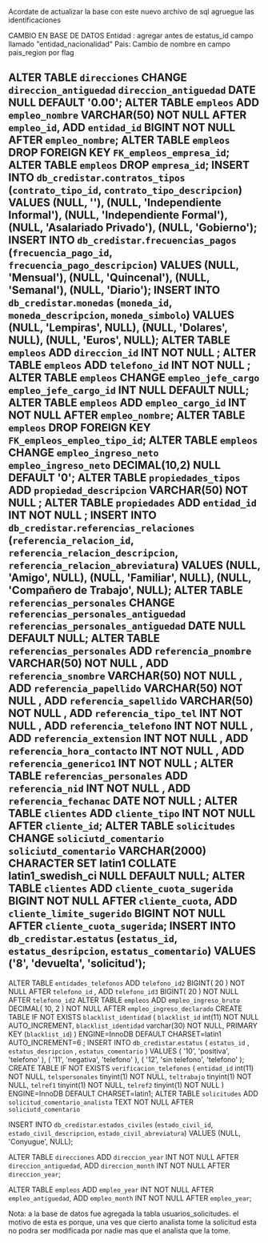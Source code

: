 Acordate de actualizar la base con este nuevo archivo de sql agruegue las identificaciones

CAMBIO EN BASE DE DATOS
Entidad : agregar antes de estatus_id campo llamado "entidad_nacionalidad"
Pais: Cambio de nombre en campo pais_region por flag

ALTER TABLE `direcciones` CHANGE `direccion_antiguedad` `direccion_antiguedad` DATE NULL DEFAULT '0.00';
ALTER TABLE `empleos` ADD `empleo_nombre` VARCHAR(50) NOT NULL AFTER `empleo_id`, ADD `entidad_id` BIGINT NOT NULL AFTER `empleo_nombre`;
ALTER TABLE `empleos` DROP FOREIGN KEY `FK_empleos_empresa_id`;
ALTER TABLE `empleos` DROP `empresa_id`;
INSERT INTO `db_credistar`.`contratos_tipos` (`contrato_tipo_id`, `contrato_tipo_descripcion`) VALUES (NULL, ''), (NULL, 'Independiente Informal'), (NULL, 'Independiente Formal'), (NULL, 'Asalariado Privado'), (NULL, 'Gobierno');
INSERT INTO `db_credistar`.`frecuencias_pagos` (`frecuencia_pago_id`, `frecuencia_pago_descripcion`) VALUES (NULL, 'Mensual'), (NULL, 'Quincenal'), (NULL, 'Semanal'), (NULL, 'Diario');
INSERT INTO `db_credistar`.`monedas` (`moneda_id`, `moneda_descripcion`, `moneda_simbolo`) VALUES (NULL, 'Lempiras', NULL), (NULL, 'Dolares', NULL), (NULL, 'Euros', NULL);
ALTER TABLE `empleos` ADD `direccion_id` INT NOT NULL ;
ALTER TABLE `empleos` ADD `telefono_id` INT NOT NULL ;
ALTER TABLE `empleos` CHANGE `empleo_jefe_cargo` `empleo_jefe_cargo_id` INT NULL DEFAULT NULL;
ALTER TABLE `empleos` ADD `empleo_cargo_id` INT NOT NULL AFTER `empleo_nombre`;
ALTER TABLE `empleos` DROP FOREIGN KEY `FK_empleos_empleo_tipo_id`;
ALTER TABLE `empleos` CHANGE `empleo_ingreso_neto` `empleo_ingreso_neto` DECIMAL(10,2) NULL DEFAULT '0';
ALTER TABLE `propiedades_tipos` ADD `propiedad_descripcion` VARCHAR(50) NOT NULL ;
ALTER TABLE `propiedades` ADD `entidad_id` INT NOT NULL ;
INSERT INTO `db_credistar`.`referencias_relaciones` (`referencia_relacion_id`, `referencia_relacion_descripcion`, `referencia_relacion_abreviatura`) VALUES (NULL, 'Amigo', NULL), (NULL, 'Familiar', NULL), (NULL, 'Compañero de Trabajo', NULL);
ALTER TABLE `referencias_personales` CHANGE `referencias_personales_antiguedad` `referencias_personales_antiguedad` DATE NULL DEFAULT NULL;
ALTER TABLE `referencias_personales` ADD `referencia_pnombre` VARCHAR(50) NOT NULL , ADD `referencia_snombre` VARCHAR(50) NOT NULL , ADD `referencia_papellido` VARCHAR(50) NOT NULL , ADD `referencia_sapellido` VARCHAR(50) NOT NULL , ADD `referencia_tipo_tel` INT NOT NULL , ADD `referencia_telefono` INT NOT NULL , ADD `referencia_extension` INT NOT NULL , ADD `referencia_hora_contacto` INT NOT NULL , ADD `referencia_generico1` INT NOT NULL ;
ALTER TABLE `referencias_personales` ADD `referencia_nid` INT NOT NULL , ADD `referencia_fechanac` DATE NOT NULL ;
ALTER TABLE `clientes` ADD `cliente_tipo` INT NOT NULL AFTER `cliente_id`;
ALTER TABLE `solicitudes` CHANGE `soliciutd_comentario` `soliciutd_comentario` VARCHAR(2000) CHARACTER SET latin1 COLLATE latin1_swedish_ci NULL DEFAULT NULL;
ALTER TABLE `clientes` ADD `cliente_cuota_sugerida` BIGINT NOT NULL AFTER `cliente_cuota`, ADD `cliente_limite_sugerido` BIGINT NOT NULL AFTER `cliente_cuota_sugerida`;
INSERT INTO `db_credistar`.`estatus` (`estatus_id`, `estatus_desripcion`, `estatus_comentario`) VALUES ('8', 'devuelta', 'solicitud');
-----------------------------

ALTER TABLE  `entidades_telefonos` ADD  `telefono_id2` BIGINT( 20 ) NOT NULL AFTER  `telefono_id` ,
ADD  `telefono_id3` BIGINT( 20 ) NOT NULL AFTER  `telefono_id2`
ALTER TABLE  `empleos` ADD  `empleo_ingreso_bruto` DECIMAL( 10, 2 ) NOT NULL AFTER  `empleo_ingreso_declarado`
CREATE TABLE IF NOT EXISTS `blacklist_identidad` (
  `blacklist_id` int(11) NOT NULL AUTO_INCREMENT,
  `blacklist_identidad` varchar(30) NOT NULL,
  PRIMARY KEY (`blacklist_id`)
) ENGINE=InnoDB  DEFAULT CHARSET=latin1 AUTO_INCREMENT=6 ;
INSERT INTO  `db_credistar`.`estatus` (
`estatus_id` ,
`estatus_desripcion` ,
`estatus_comentario`
)
VALUES (
'10',  'positiva',  'telefono'
), (
'11',  'negativa',  'telefono'
), (
'12',  'sin telefono',  'telefono'
);
CREATE TABLE IF NOT EXISTS `verificacion_telefonos` (
  `entidad_id` int(11) NOT NULL,
  `telspersonales` tinyint(1) NOT NULL,
  `teltrabajo` tinyint(1) NOT NULL,
  `telref1` tinyint(1) NOT NULL,
  `telref2` tinyint(1) NOT NULL
) ENGINE=InnoDB DEFAULT CHARSET=latin1;
ALTER TABLE  `solicitudes` ADD  `solicitud_comentario_analista` TEXT NOT NULL AFTER  `soliciutd_comentario`

INSERT INTO `db_credistar`.`estados_civiles` (`estado_civil_id`, `estado_civil_descripcion`, `estado_civil_abreviatura`) VALUES (NULL, 'Conyugue', NULL);

ALTER TABLE `direcciones` ADD `direccion_year` INT NOT NULL AFTER `direccion_antiguedad`, ADD `direccion_month` INT NOT NULL AFTER `direccion_year`;

ALTER TABLE `empleos` ADD `empleo_year` INT NOT NULL AFTER `empleo_antiguedad`, ADD `empleo_month` INT NOT NULL AFTER `empleo_year`;

Nota: a la base de datos fue agregada la tabla usuarios_solicitudes.
	el motivo de esta es porque, una ves que cierto analista tome la solicitud
	esta no podra ser modificada por nadie mas que el analista que la tome.
